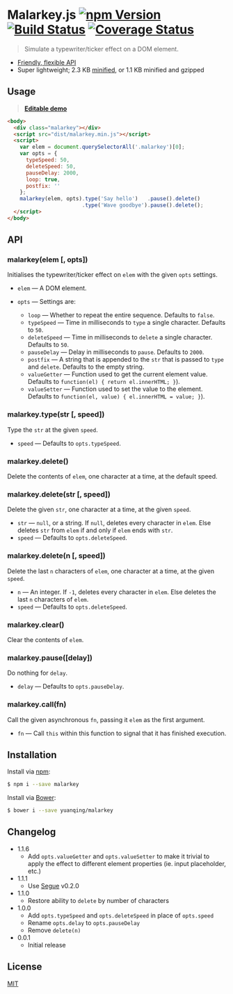 # Malarkey.js [![npm Version](http://img.shields.io/npm/v/malarkey.svg?style=flat)](https://www.npmjs.org/package/malarkey) [![Build Status](https://img.shields.io/travis/yuanqing/malarkey.svg?branch=master&style=flat)](https://travis-ci.org/yuanqing/malarkey) [![Coverage Status](https://img.shields.io/coveralls/yuanqing/malarkey.svg?style=flat)](https://coveralls.io/r/yuanqing/malarkey)

> Simulate a typewriter/ticker effect on a DOM element.

- [Friendly, flexible API](#api)
- Super lightweight; 2.3 KB [minified](https://github.com/yuanqing/malarkey/blob/master/dist/malarkey.min.js), or 1.1 KB minified and gzipped

## Usage

> [**Editable demo**](http://jsfiddle.net/yoyjoLhx/)

```html
<body>
  <div class="malarkey"></div>
  <script src="dist/malarkey.min.js"></script>
  <script>
    var elem = document.querySelectorAll('.malarkey')[0];
    var opts = {
      typeSpeed: 50,
      deleteSpeed: 50,
      pauseDelay: 2000,
      loop: true,
      postfix: ''
    };
    malarkey(elem, opts).type('Say hello')   .pause().delete()
                        .type('Wave goodbye').pause().delete();
  </script>
</body>
```

## API

### malarkey(elem [, opts])

Initialises the typewriter/ticker effect on `elem` with the given `opts` settings.

- `elem` &mdash; A DOM element.

- `opts` &mdash; Settings are:
  - `loop` &mdash; Whether to repeat the entire sequence. Defaults to `false`.
  - `typeSpeed` &mdash; Time in milliseconds to `type` a single character. Defaults to `50`.
  - `deleteSpeed` &mdash; Time in milliseconds to `delete` a single character. Defaults to `50`.
  - `pauseDelay` &mdash; Delay in milliseconds to `pause`. Defaults to `2000`.
  - `postfix` &mdash; A string that is appended to the `str` that is passed to `type` and `delete`. Defaults to the empty string.
  - `valueGetter` &mdash; Function used to get the current element value. Defaults to `function(el) { return el.innerHTML; }`).
  - `valueSetter` &mdash; Function used to set the value to the element. Defaults to `function(el, value) { el.innerHTML = value; }`).

### malarkey.type(str [, speed])

Type the `str` at the given `speed`.

- `speed` &mdash; Defaults to `opts.typeSpeed`.

### malarkey.delete()

Delete the contents of `elem`, one character at a time, at the default speed.

### malarkey.delete(str [, speed])

Delete the given `str`, one character at a time, at the given `speed`.

- `str` &mdash; `null`, or a string. If `null`, deletes every character in `elem`. Else deletes `str` from `elem` if and only if `elem` ends with `str`.
- `speed` &mdash; Defaults to `opts.deleteSpeed`.

### malarkey.delete(n [, speed])

Delete the last `n` characters of `elem`, one character at a time, at the given `speed`.

- `n` &mdash; An integer. If `-1`, deletes every character in `elem`. Else deletes the last `n` characters of `elem`.
- `speed` &mdash; Defaults to `opts.deleteSpeed`.

### malarkey.clear()

Clear the contents of `elem`.

### malarkey.pause([delay])

Do nothing for `delay`.

- `delay` &mdash; Defaults to `opts.pauseDelay`.

### malarkey.call(fn)

Call the given asynchronous `fn`, passing it `elem` as the first argument.

- `fn` &mdash; Call `this` within this function to signal that it has finished execution.

## Installation

Install via [npm](https://npmjs.com/):

```bash
$ npm i --save malarkey
```

Install via [Bower](http://bower.io/):

```bash
$ bower i --save yuanqing/malarkey
```

## Changelog

- 1.1.6
  - Add `opts.valueGetter` and `opts.valueSetter` to make it trivial to apply the effect to different element properties (ie. input placeholder, etc.)
- 1.1.1
  - Use [Segue](https://github.com/yuanqing/segue) v0.2.0
- 1.1.0
  - Restore ability to `delete` by number of characters
- 1.0.0
  - Add `opts.typeSpeed` and `opts.deleteSpeed` in place of `opts.speed`
  - Rename `opts.delay` to `opts.pauseDelay`
  - Remove `delete(n)`
- 0.0.1
  - Initial release

## License

[MIT](https://github.com/yuanqing/malarkey/blob/master/LICENSE)
